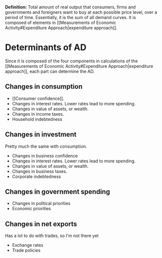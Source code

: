 **Definition:** Total amount of real output that consumers, firms and governments and foreigners want to buy at each possible price level, over a period of time.
Essentially, it is the sum of all demand curves. It is composed of elements in [[Measurements of Economic Activity#Expenditure Approach|expenditure approach]].
# Determinants of AD
Since it is composed of the four components in calculations of the [[Measurements of Economic Activity#Expenditure Approach|expenditure approach]], each part can determine the AD.
## Changes in consumption
- [[Consumer confidence]].
- Changes in interest rates. Lower rates lead to more spending.
- Changes in value of assets, or wealth.
- Changes in income taxes.
- Household indebtedness
## Changes in investment
Pretty much the same with consumption.
- Changes in business confidence
- Changes in interest rates. Lower rates lead to more spending.
- Changes in value of assets, or wealth.
- Changes in business taxes.
- Corporate indebtedness
## Changes in government spending
- Changes in political priorities
- Economic priorities
## Changes in net exports
Has a lot to do with trades, so I'm not there yet
- Exchange rates
- Trade policies


